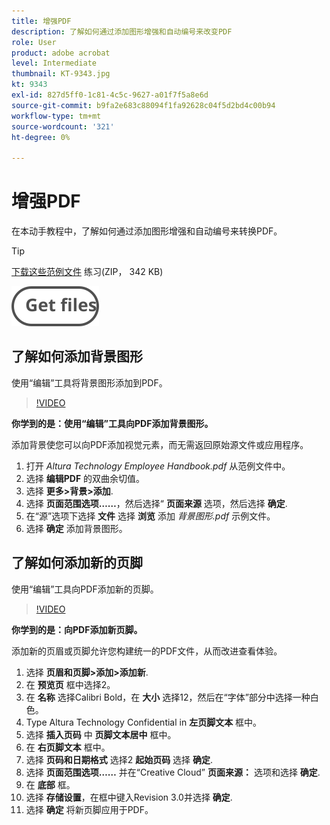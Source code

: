```yaml
---
title: 增强PDF
description: 了解如何通过添加图形增强和自动编号来改变PDF
role: User
product: adobe acrobat
level: Intermediate
thumbnail: KT-9343.jpg
kt: 9343
exl-id: 827d5ff0-1c81-4c5c-9627-a01f7f5a8e6d
source-git-commit: b9fa2e683c88094f1fa92628c04f5d2bd4c00b94
workflow-type: tm+mt
source-wordcount: '321'
ht-degree: 0%

---
```


# 增强PDF

在本动手教程中，了解如何通过添加图形增强和自动编号来转换PDF。

>[!TIP]
>
>[下载这些范例文件](../assets/Enhance.zip) 练习(ZIP， 342 KB)

[![获取文件](../assets/Getfiles.svg)](../assets/Enhance.zip)

## 了解如何添加背景图形

使用“编辑”工具将背景图形添加到PDF。

>[!VIDEO](https://video.tv.adobe.com/v/338746?hidetitle=true)

**你学到的是：使用“编辑”工具向PDF添加背景图形。**

添加背景使您可以向PDF添加视觉元素，而无需返回原始源文件或应用程序。

1. 打开 *Altura Technology Employee Handbook.pdf* 从范例文件中。
1. 选择 **编辑PDF** 的双曲余切值。
1. 选择 **更多>背景>添加**.
1. 选择 **页面范围选项……**，然后选择“ **页面来源** 选项，然后选择 **确定**.
1. 在“源”选项下选择 **文件** 选择 **浏览** 添加 *背景图形.pdf* 示例文件。
1. 选择 **确定** 添加背景图形。

## 了解如何添加新的页脚

使用“编辑”工具向PDF添加新的页脚。

>[!VIDEO](https://video.tv.adobe.com/v/338745?hidetitle=true)

**你学到的是：向PDF添加新页脚。**

添加新的页眉或页脚允许您构建统一的PDF文件，从而改进查看体验。

1. 选择 **页眉和页脚>添加>添加新**.
1. 在 **预览页** 框中选择2。
1. 在 **名称** 选择Calibri Bold，在 **大小** 选择12，然后在“字体”部分中选择一种白色。
1. Type Altura Technology Confidential in **左页脚文本** 框中。
1. 选择 **插入页码** 中 **页脚文本居中** 框中。
1. 在 **右页脚文本** 框中。
1. 选择 **页码和日期格式** 选择2 **起始页码** 选择 **确定**.
1. 选择 **页面范围选项……** 并在“Creative Cloud” **页面来源：** 选项和选择 **确定**.
1. 在 **底部** 框。
1. 选择 **存储设置**，在框中键入Revision 3.0并选择 **确定**.
1. 选择 **确定** 将新页脚应用于PDF。
